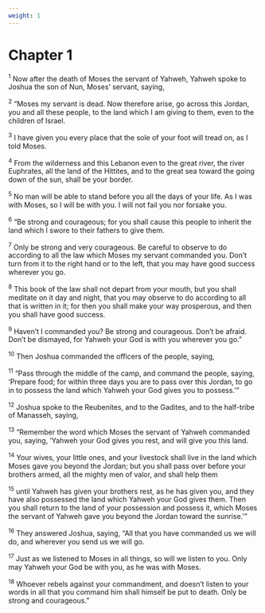 ```yaml
---
weight: 1
---
```


# Chapter 1

<sup>1</sup> Now after the death of Moses the servant of Yahweh, Yahweh spoke to Joshua the son of Nun, Moses’ servant, saying, 

<sup>2</sup> “Moses my servant is dead. Now therefore arise, go across this Jordan, you and all these people, to the land which I am giving to them, even to the children of Israel. 

<sup>3</sup> I have given you every place that the sole of your foot will tread on, as I told Moses. 

<sup>4</sup> From the wilderness and this Lebanon even to the great river, the river Euphrates, all the land of the Hittites, and to the great sea toward the going down of the sun, shall be your border. 

<sup>5</sup> No man will be able to stand before you all the days of your life. As I was with Moses, so I will be with you. I will not fail you nor forsake you. 

<sup>6</sup> “Be strong and courageous; for you shall cause this people to inherit the land which I swore to their fathers to give them. 

<sup>7</sup> Only be strong and very courageous. Be careful to observe to do according to all the law which Moses my servant commanded you. Don’t turn from it to the right hand or to the left, that you may have good success wherever you go. 

<sup>8</sup> This book of the law shall not depart from your mouth, but you shall meditate on it day and night, that you may observe to do according to all that is written in it; for then you shall make your way prosperous, and then you shall have good success. 

<sup>9</sup> Haven’t I commanded you? Be strong and courageous. Don’t be afraid. Don’t be dismayed, for Yahweh your God is with you wherever you go.” 

<sup>10</sup> Then Joshua commanded the officers of the people, saying, 

<sup>11</sup> “Pass through the middle of the camp, and command the people, saying, ‘Prepare food; for within three days you are to pass over this Jordan, to go in to possess the land which Yahweh your God gives you to possess.’” 

<sup>12</sup> Joshua spoke to the Reubenites, and to the Gadites, and to the half-tribe of Manasseh, saying, 

<sup>13</sup> “Remember the word which Moses the servant of Yahweh commanded you, saying, ‘Yahweh your God gives you rest, and will give you this land. 

<sup>14</sup> Your wives, your little ones, and your livestock shall live in the land which Moses gave you beyond the Jordan; but you shall pass over before your brothers armed, all the mighty men of valor, and shall help them 

<sup>15</sup> until Yahweh has given your brothers rest, as he has given you, and they have also possessed the land which Yahweh your God gives them. Then you shall return to the land of your possession and possess it, which Moses the servant of Yahweh gave you beyond the Jordan toward the sunrise.’” 

<sup>16</sup> They answered Joshua, saying, “All that you have commanded us we will do, and wherever you send us we will go. 

<sup>17</sup> Just as we listened to Moses in all things, so will we listen to you. Only may Yahweh your God be with you, as he was with Moses. 

<sup>18</sup> Whoever rebels against your commandment, and doesn’t listen to your words in all that you command him shall himself be put to death. Only be strong and courageous.” 



